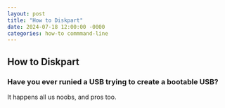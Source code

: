 ```yaml
---
layout: post
title: "How to Diskpart"
date: 2024-07-18 12:00:00 -0000
categories: how-to commmand-line
---
```

## How to Diskpart
### Have you ever runied a USB trying to create a bootable USB?
It happens all us noobs, and pros too.